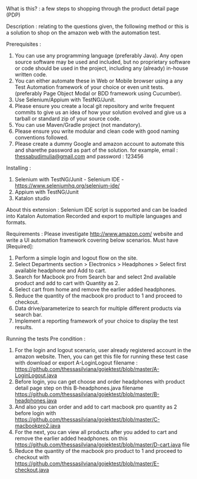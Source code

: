 What is this? : a few steps to shopping through the product detail page (PDP)

Description : relating to the questions given, the following method or this is a solution to shop on the amazon web with the automation test. 

Prerequisites : 
1. You can use any programming language (preferably Java). Any open source software may be used
and included, but no proprietary software or code should be used in the project, including any
(already) in-house written code.
2. You can either automate these in Web or Mobile browser using a any Test Automation framework
of your choice or even unit tests. (preferably Page Object Modal or BDD framework using
Cucumber).
3. Use Selenium/Appium with TestNG/Junit.
4. Please ensure you create a local git repository and write frequent commits to give us an idea of how
your solution evolved and give us a tarball or standard zip of your source code.
5. You can use Maven/Gradle project (not mandatory).
6. Please ensure you write modular and clean code with good naming conventions followed.
7. Please create a dummy Google and amazon account to automate this and sharethe password
as part of the solution. for example, email : thessabudimulia@gmail.com and password : 123456


Installing :
1. Selenium with TestNG/Junit - Selenium IDE - https://www.seleniumhq.org/selenium-ide/
2. Appium with TestNG/Junit
3. Katalon studio

About this extension :
Selenium IDE script is supported and can be loaded into Katalon Automation Recorded and export to multiple languages and formats.

Requirements :
Please investigate http://www.amazon.com/ website and write a UI automation framework covering
below scenarios. Must have [Required]:
1. Perform a simple login and logout flow on the site.
2. Select Departments section > Electronics > Headphones > Select first available headphone and Add
to cart.
3. Search for Macbook pro from Search bar and select 2nd available product and add to cart with
Quantity as 2.
4. Select cart from home and remove the earlier added headphones.
5. Reduce the quantity of the macbook pro product to 1 and proceed to checkout.
6. Data drive/parameterize to search for multiple different products via search bar.
7. Implement a reporting framework of your choice to display the test results.

Running the tests 
Pre condition :
1. For the login and logout scenario, user already registered account in the amazon website. Then, you can get this file for running these test case with download or export A-LoginLogout filename : https://github.com/thessasilviana/gojektest/blob/master/A-LoginLogout.java
2. Before login, you can get choose and order headphones with product detail page step on this B-headphones.java filename https://github.com/thessasilviana/gojektest/blob/master/B-headphones.java
3. And also you can order and add to cart macbook pro quantity as 2 before login with https://github.com/thessasilviana/gojektest/blob/master/C-macbookpro2.java
4. For the next, you can view all products after you added to cart and remove the earlier added headphones. on this https://github.com/thessasilviana/gojektest/blob/master/D-cart.java file
5. Reduce the quantity of the macbook pro product to 1 and proceed to checkout with https://github.com/thessasilviana/gojektest/blob/master/E-checkout.java
